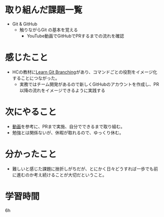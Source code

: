 # 取り組んだ課題一覧
- Git & GitHub
    - 触りながらGit の基本を覚える
        - YouTube動画でGitHubでPRするまでの流れを確認

# 感じたこと
- HCの教材に[Learn Git Branching](https://learngitbranching.js.org/?locale=ja)があり、コマンドごとの役割をイメージ化することにつながった。
    - 実務ではチーム開発があるので新しくGitHubのアカウントを作成し、PR以降の流れをイメージできるように実践する

# 次にやること
- [動画](https://www.youtube.com/watch?v=1ttDCCHLTb0)を参考に、PRまで実施、自分でできるまで取り組む。
- 勉強とは関係ないが、休暇が取れるので、ゆっくり休む。

# 分かったこと
- 難しいと感じた課題に挫折しがちだが、とにかく日々どうすれば一歩でも前に進むのか考え続けることが大切だということ。


# 学習時間
 6h
